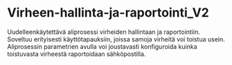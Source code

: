 # Virheen-hallinta-ja-raportointi_V2
Uudelleenkäytettävä aliprosessi virheiden hallintaan ja raportointiin. Soveltuu erityisesti käyttötapauksiin, joissa samoja virheitä voi toistua usein. Aliprosessin parametrien avulla voi joustavasti konfiguroida kuinka toistuvasta virheestä raportoidaan sähköpostilla.
